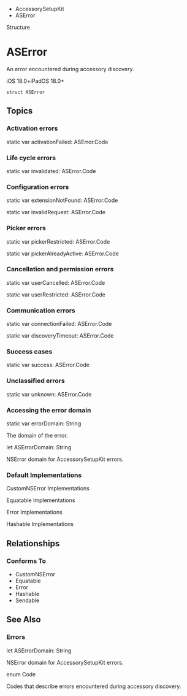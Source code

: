 

- AccessorySetupKit
-  ASError 

Structure

# ASError

An error encountered during accessory discovery.

iOS 18.0+iPadOS 18.0+

``` source
struct ASError
```

## Topics

### Activation errors

static var activationFailed: ASError.Code

### Life cycle errors

static var invalidated: ASError.Code

### Configuration errors

static var extensionNotFound: ASError.Code

static var invalidRequest: ASError.Code

### Picker errors

static var pickerRestricted: ASError.Code

static var pickerAlreadyActive: ASError.Code

### Cancellation and permission errors

static var userCancelled: ASError.Code

static var userRestricted: ASError.Code

### Communication errors

static var connectionFailed: ASError.Code

static var discoveryTimeout: ASError.Code

### Success cases

static var success: ASError.Code

### Unclassified errors

static var unknown: ASError.Code

### Accessing the error domain

static var errorDomain: String

The domain of the error.

let ASErrorDomain: String

NSError domain for AccessorySetupKit errors.

### Default Implementations

CustomNSError Implementations

Equatable Implementations

Error Implementations

Hashable Implementations

## Relationships

### Conforms To

- CustomNSError
- Equatable
- Error
- Hashable
- Sendable

## See Also

### Errors

let ASErrorDomain: String

NSError domain for AccessorySetupKit errors.

enum Code

Codes that describe errors encountered during accessory discovery.

